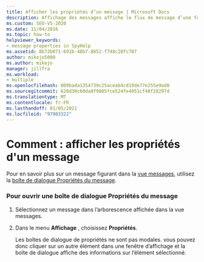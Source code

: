 ```yaml
---
title: Afficher les propriétés d’un message | Microsoft Docs
description: Affichage des messages affiche le flux de message d’une fenêtre, d’un processus ou d’un thread. Découvrez comment afficher les propriétés d’un message qui s’affiche dans la vue messages.
ms.custom: SEO-VS-2020
ms.date: 11/04/2016
ms.topic: how-to
helpviewer_keywords:
- message properties in SpyHelp
ms.assetid: 8b72b071-691b-48b7-8852-f748c20fc787
author: mikejo5000
ms.author: mikejo
manager: jillfra
ms.workload:
- multiple
ms.openlocfilehash: 009bada1354739c25aceab4cd19de77e255e9ad0
ms.sourcegitcommit: 620d30c60da8f9805fce524fe4951cf40f28297d
ms.translationtype: MT
ms.contentlocale: fr-FR
ms.lasthandoff: 01/05/2021
ms.locfileid: "97903322"
---
```

# <a name="how-to-display-message-properties"></a>Comment : afficher les propriétés d'un message
Pour en savoir plus sur un message figurant dans la [vue messages](../debugger/messages-view.md), utilisez la [boîte de dialogue Propriétés du message](../debugger/message-properties-dialog-box.md).

### <a name="to-open-a-message-properties-dialog-box"></a>Pour ouvrir une boîte de dialogue Propriétés du message

1. Sélectionnez un message dans l’arborescence affichée dans la vue messages.

2. Dans le menu **Affichage** , choisissez **Propriétés**.

   Les boîtes de dialogue de propriétés ne sont pas modales. vous pouvez donc cliquer sur un autre élément dans une fenêtre d’affichage et la boîte de dialogue affiche des informations sur l’élément sélectionné.